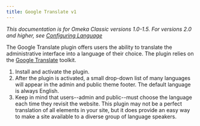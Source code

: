 ```yaml
---
title: Google Translate v1
---
```


*This documentation is for Omeka Classic versions 1.0-1.5. For versions 2.0 and higher, see [Configuring Language](../Configuring_Language.md)*

The Google Translate plugin offers users the ability to translate the administrative interface into a language of their choice. The plugin relies on the [Google Translate](http://translate.google.com/) toolkit.

1.  Install and activate the plugin.
2.  After the plugin is activated, a small drop-down list of many languages will appear in the admin and public theme footer. The default language is always English.
3.  Keep in mind that users--admin and public--must choose the language each time they revisit the website. This plugin may not be a perfect translation of all elements in your site, but it does provide an easy way to make a site available to a diverse group of language speakers.